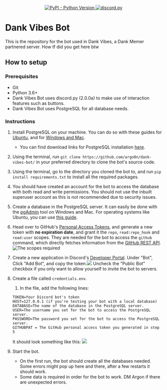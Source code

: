 <p align="center">
  <a href="https://www.python.org/downloads/">
    <img alt="PyPI - Python Version" src="https://img.shields.io/pypi/pyversions/Red-Discordbot">
  </a>
  <a href="https://github.com/Rapptz/discord.py/">
     <img src="https://img.shields.io/badge/discord-py-blue.svg" alt="discord.py">
  </a>
</p>

# Dank Vibes Bot

This is the repository for the bot used in Dank Vibes, a Dank Memer partnered server. How tf did you get here btw

## How to setup
### Prerequisites
 - Git
 - Python 3.6+
 - Dank Vibes Bot uses discord.py (2.0.0a) to make use of interaction features such as buttons.
 - Dank Vibes Bot uses PostgreSQL for all database needs.

### Instructions

1. Install PostgreSQL on your machine. You can do so with these guides for [Ubuntu](https://www.digitalocean.com/community/tutorials/how-to-install-postgresql-on-ubuntu-20-04-quickstart), and for [Windows and Mac](https://www.enterprisedb.com/docs/supported-open-source/postgresql/installer/02_installing_postgresql_with_the_graphical_installation_wizard/).
   - You can find download links for PostgreSQL installation [here](https://www.postgresql.org/download/).
2. Using the terminal, run `git clone https://github.com/argo0n/dank-vibes-bot/` in your preferred directory to clone the bot's source code. 
3. Using the terminal, go to the directory you cloned the bot to, and run `pip install requirements.txt` to install all the required packages.
4. You should have created an account for the bot to access the database with both read and write permissions. You should not use the inbuilt superuser account as this is not recommended due to security issues.
5. Create a database in the PostgreSQL server. It can easily be done with the [pgAdmin](https://www.pgadmin.org/) tool on Windows and Mac. For operating systems like Ubuntu, you can use [this guide](https://www.liquidweb.com/kb/creating-and-deleting-a-postgresql-database/).  
6. Head over to GitHub's [Personal Access Tokens](https://github.com/settings/tokens), and generate a new token with **no expiration date**, and grant it the `repo`, `read:repo_hook` and `read:user` scopes. They are needed for the bot to access the `github` command, which directly fetches information from the [GitHub REST API](https://docs.github.com/en/rest). ![The scopes required](https://cdn.nogra.me/screenshots/brave_IV8Gh9rXgt.png)
7. Create a new application in Discord's [Developer Portal](https://discordapp.com/developers/applications/). Under "Bot", Click "Add Bot", and copy the token.![](https://cdn.nogra.me/screenshots/brave_XyatA2yT60.png)
Uncheck the "Public Bot" checkbox if you only want to allow yourself to invite the bot to servers. 
8. Create a file called `credentials.env`.

   1. In the file, add the following lines:
   ```
   TOKEN=Your Discord bot's token
   HOST=127.0.0.1 (if you're testing your bot with a local database)
   DATABASE=The name of the database in the PostgreSQL server.
   USER=The username you set for the bot to access the PostgreSQL server.
   PASSWORD=The password you set for the bot to access the PostgreSQL server.
   GITHUBPAT = The GitHub personal access token you generated in step 5
   ```
   It should look something like this: ![](https://cdn.nogra.me/screenshots/notepad%2B%2B_WLaA5dJJoU.png)
9. Start the bot.
   - On the first run, the bot should create all the databases needed. Some errors might pop up here and there, after a few restarts it should work. 
   - Some data is required in order for the bot to work. DM Argon if there are unexpected errors.